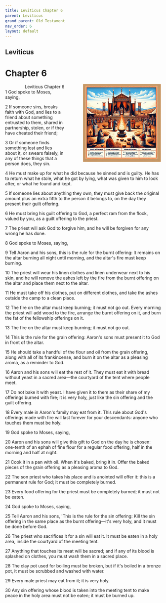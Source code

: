 ```yaml
---
title: Leviticus Chapter 6
parent: Leviticus
grand_parent: Old Testament
nav_order: 6
layout: default
---
```


## Leviticus

# Chapter 6

<div style="clear: both; text-align: right;">
    <img src="/assets/Image/Leviticus/500/6.jpg" alt="Leviticus Chapter 6" class="chapter-image" style="max-width: 50%; height: auto; float: right; margin: 0 0 10px 10px; padding-left: 10%;">
    <figcaption style="font-size: 14px;">Leviticus Chapter 6</figcaption>
</div>
1 God spoke to Moses, saying,

2 If someone sins, breaks faith with God, and lies to a friend about something entrusted to them, shared in partnership, stolen, or if they have cheated their friend;

3 Or if someone finds something lost and lies about it, or swears falsely, in any of these things that a person does, they sin.

4 He must make up for what he did because he sinned and is guilty. He has to return what he stole, what he got by lying, what was given to him to look after, or what he found and kept.

5 If someone lies about anything they own, they must give back the original amount plus an extra fifth to the person it belongs to, on the day they present their guilt offering.

6 He must bring his guilt offering to God, a perfect ram from the flock, valued by you, as a guilt offering to the priest.

7 The priest will ask God to forgive him, and he will be forgiven for any wrong he has done.

8 God spoke to Moses, saying,

9 Tell Aaron and his sons, this is the rule for the burnt offering: It remains on the altar burning all night until morning, and the altar's fire must keep burning.

10 The priest will wear his linen clothes and linen underwear next to his skin, and he will remove the ashes left by the fire from the burnt offering on the altar and place them next to the altar.

11 He must take off his clothes, put on different clothes, and take the ashes outside the camp to a clean place.

12 The fire on the altar must keep burning; it must not go out. Every morning the priest will add wood to the fire, arrange the burnt offering on it, and burn the fat of the fellowship offerings on it.

13 The fire on the altar must keep burning; it must not go out.

14 This is the rule for the grain offering: Aaron's sons must present it to God in front of the altar.

15 He should take a handful of the flour and oil from the grain offering, along with all of its frankincense, and burn it on the altar as a pleasing aroma, as a reminder to God.

16 Aaron and his sons will eat the rest of it. They must eat it with bread without yeast in a sacred area—the courtyard of the tent where people meet.

17 Do not bake it with yeast. I have given it to them as their share of my offerings burned with fire; it is very holy, just like the sin offering and the guilt offering.

18 Every male in Aaron's family may eat from it. This rule about God's offerings made with fire will last forever for your descendants: anyone who touches them must be holy.

19 God spoke to Moses, saying,

20 Aaron and his sons will give this gift to God on the day he is chosen: one-tenth of an ephah of fine flour for a regular food offering, half in the morning and half at night.

21 Cook it in a pan with oil. When it's baked, bring it in. Offer the baked pieces of the grain offering as a pleasing aroma to God.

22 The son priest who takes his place and is anointed will offer it: this is a permanent rule for God; it must be completely burned.

23 Every food offering for the priest must be completely burned; it must not be eaten.

24 God spoke to Moses, saying,

25 Tell Aaron and his sons, 'This is the rule for the sin offering: Kill the sin offering in the same place as the burnt offering—it's very holy, and it must be done before God.

26 The priest who sacrifices it for a sin will eat it. It must be eaten in a holy area, inside the courtyard of the meeting tent.

27 Anything that touches its meat will be sacred; and if any of its blood is splashed on clothes, you must wash them in a sacred place.

28 The clay pot used for boiling must be broken, but if it's boiled in a bronze pot, it must be scrubbed and washed with water.

29 Every male priest may eat from it; it is very holy.

30 Any sin offering whose blood is taken into the meeting tent to make peace in the holy area must not be eaten; it must be burned up.


